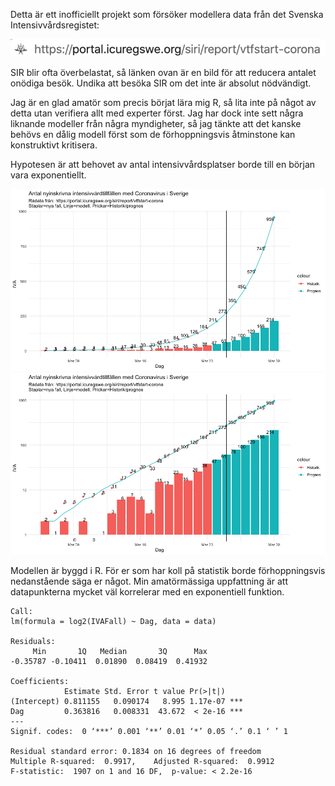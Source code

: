 Detta är ett inofficiellt projekt som försöker modellera data från det Svenska Intensivvårdsregistet:

![SIR url](https://github.com/joelonsql/sir/blob/master/sirurl.png?raw=true "SIR url")

SIR blir ofta överbelastat, så länken ovan är en bild för att reducera antalet onödiga besök. Undika att besöka SIR om det inte är absolut nödvändigt.

Jag är en glad amatör som precis börjat lära mig R, så lita inte på något av detta utan verifiera allt med experter först. Jag har dock inte sett några liknande modeller från några myndigheter, så jag tänkte att det kanske behövs en dålig modell först som de förhoppningsvis åtminstone kan konstruktivt kritisera.

Hypotesen är att behovet av antal intensivvårdsplatser borde till en början vara exponentiellt.

![SIR modell Linear scale](https://github.com/joelonsql/sir/blob/master/292ae073dbd741995255b5ef34c9382553608ef9.png?raw=true "SIR modell Linear scale")
![SIR modell Logarithmic scale](https://github.com/joelonsql/sir/blob/master/15088df18b5b86ecbabdc460e537fc4377793bc6.png?raw=true "SIR modell Logarithmic scale")

Modellen är byggd i R. För er som har koll på statistik borde förhoppningsvis nedanstående säga er något. Min amatörmässiga uppfattning är att datapunkterna mycket väl korrelerar med en exponentiell funktion.

```
Call:
lm(formula = log2(IVAFall) ~ Dag, data = data)

Residuals:
     Min       1Q   Median       3Q      Max 
-0.35787 -0.10411  0.01890  0.08419  0.41932 

Coefficients:
            Estimate Std. Error t value Pr(>|t|)    
(Intercept) 0.811155   0.090174   8.995 1.17e-07 ***
Dag         0.363816   0.008331  43.672  < 2e-16 ***
---
Signif. codes:  0 ‘***’ 0.001 ‘**’ 0.01 ‘*’ 0.05 ‘.’ 0.1 ‘ ’ 1

Residual standard error: 0.1834 on 16 degrees of freedom
Multiple R-squared:  0.9917,	Adjusted R-squared:  0.9912 
F-statistic:  1907 on 1 and 16 DF,  p-value: < 2.2e-16
```

